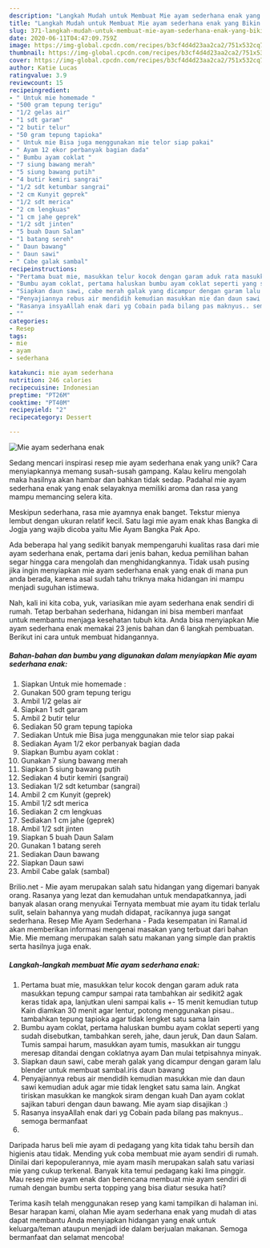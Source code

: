 ```yaml
---
description: "Langkah Mudah untuk Membuat Mie ayam sederhana enak yang Bikin Ngiler"
title: "Langkah Mudah untuk Membuat Mie ayam sederhana enak yang Bikin Ngiler"
slug: 371-langkah-mudah-untuk-membuat-mie-ayam-sederhana-enak-yang-bikin-ngiler
date: 2020-06-11T04:47:09.759Z
image: https://img-global.cpcdn.com/recipes/b3cf4d4d23aa2ca2/751x532cq70/mie-ayam-sederhana-enak-foto-resep-utama.jpg
thumbnail: https://img-global.cpcdn.com/recipes/b3cf4d4d23aa2ca2/751x532cq70/mie-ayam-sederhana-enak-foto-resep-utama.jpg
cover: https://img-global.cpcdn.com/recipes/b3cf4d4d23aa2ca2/751x532cq70/mie-ayam-sederhana-enak-foto-resep-utama.jpg
author: Katie Lucas
ratingvalue: 3.9
reviewcount: 15
recipeingredient:
- " Untuk mie homemade "
- "500 gram tepung terigu"
- "1/2 gelas air"
- "1 sdt garam"
- "2 butir telur"
- "50 gram tepung tapioka"
- " Untuk mie Bisa juga menggunakan mie telor siap pakai"
- " Ayam 12 ekor perbanyak bagian dada"
- " Bumbu ayam coklat "
- "7 siung bawang merah"
- "5 siung bawang putih"
- "4 butir kemiri sangrai"
- "1/2 sdt ketumbar sangrai"
- "2 cm Kunyit geprek"
- "1/2 sdt merica"
- "2 cm lengkuas"
- "1 cm jahe geprek"
- "1/2 sdt jinten"
- "5 buah Daun Salam"
- "1 batang sereh"
- " Daun bawang"
- " Daun sawi"
- " Cabe galak sambal"
recipeinstructions:
- "Pertama buat mie, masukkan telur kocok dengan garam aduk rata masukkan tepung campur sampai rata tambahkan air sedikit2 agak keras tidak apa, lanjutkan uleni sampai kalis +- 15 menit kemudian tutup Kain diamkan 30 menit agar lentur, potong menggunakan pisau.. tambahkan tepung tapioka agar tidak lengket satu sama lain"
- "Bumbu ayam coklat, pertama haluskan bumbu ayam coklat seperti yang sudah disebutkan, tambahkan sereh, jahe, daun jeruk, Dan daun Salam. Tumis sampai harum, masukkan ayam tumis, masukkan air tunggu meresap ditandai dengan coklatnya ayam Dan mulai tetpisahnya minyak."
- "Siapkan daun sawi, cabe merah galak yang dicampur dengan garam lalu blender untuk membuat sambal.iris daun bawang"
- "Penyajiannya rebus air mendidih kemudian masukkan mie dan daun sawi kemudian aduk agar mie tidak lengket satu sama lain. Angkat tiriskan masukkan ke mangkok siram dengan kuah Dan ayam coklat sajikan taburi dengan daun bawang. Mie ayam siap disajikan :)"
- "Rasanya insyaAllah enak dari yg Cobain pada bilang pas maknyus.. semoga bermanfaat"
- ""
categories:
- Resep
tags:
- mie
- ayam
- sederhana

katakunci: mie ayam sederhana 
nutrition: 246 calories
recipecuisine: Indonesian
preptime: "PT26M"
cooktime: "PT40M"
recipeyield: "2"
recipecategory: Dessert

---
```



![Mie ayam sederhana enak](https://img-global.cpcdn.com/recipes/b3cf4d4d23aa2ca2/751x532cq70/mie-ayam-sederhana-enak-foto-resep-utama.jpg)

Sedang mencari inspirasi resep mie ayam sederhana enak yang unik? Cara menyiapkannya memang susah-susah gampang. Kalau keliru mengolah maka hasilnya akan hambar dan bahkan tidak sedap. Padahal mie ayam sederhana enak yang enak selayaknya memiliki aroma dan rasa yang mampu memancing selera kita.

Meskipun sederhana, rasa mie ayamnya enak banget. Tekstur mienya lembut dengan ukuran relatif kecil. Satu lagi mie ayam enak khas Bangka di Jogja yang wajib dicoba yaitu Mie Ayam Bangka Pak Apo.

Ada beberapa hal yang sedikit banyak mempengaruhi kualitas rasa dari mie ayam sederhana enak, pertama dari jenis bahan, kedua pemilihan bahan segar hingga cara mengolah dan menghidangkannya. Tidak usah pusing jika ingin menyiapkan mie ayam sederhana enak yang enak di mana pun anda berada, karena asal sudah tahu triknya maka hidangan ini mampu menjadi suguhan istimewa.


Nah, kali ini kita coba, yuk, variasikan mie ayam sederhana enak sendiri di rumah. Tetap berbahan sederhana, hidangan ini bisa memberi manfaat untuk membantu menjaga kesehatan tubuh kita. Anda bisa menyiapkan Mie ayam sederhana enak memakai 23 jenis bahan dan 6 langkah pembuatan. Berikut ini cara untuk membuat hidangannya.

<!--inarticleads1-->

##### Bahan-bahan dan bumbu yang digunakan dalam menyiapkan Mie ayam sederhana enak:

1. Siapkan  Untuk mie homemade :
1. Gunakan 500 gram tepung terigu
1. Ambil 1/2 gelas air
1. Siapkan 1 sdt garam
1. Ambil 2 butir telur
1. Sediakan 50 gram tepung tapioka
1. Sediakan  Untuk mie Bisa juga menggunakan mie telor siap pakai
1. Sediakan  Ayam 1/2 ekor perbanyak bagian dada
1. Siapkan  Bumbu ayam coklat :
1. Gunakan 7 siung bawang merah
1. Siapkan 5 siung bawang putih
1. Sediakan 4 butir kemiri (sangrai)
1. Sediakan 1/2 sdt ketumbar (sangrai)
1. Ambil 2 cm Kunyit (geprek)
1. Ambil 1/2 sdt merica
1. Sediakan 2 cm lengkuas
1. Sediakan 1 cm jahe (geprek)
1. Ambil 1/2 sdt jinten
1. Siapkan 5 buah Daun Salam
1. Gunakan 1 batang sereh
1. Sediakan  Daun bawang
1. Siapkan  Daun sawi
1. Ambil  Cabe galak (sambal)


Brilio.net - Mie ayam merupakan salah satu hidangan yang digemari banyak orang. Rasanya yang lezat dan kemudahan untuk mendapatkannya, jadi banyak alasan orang menyukai Ternyata membuat mie ayam itu tidak terlalu sulit, selain bahannya yang mudah didapat, racikannya juga sangat sederhana. Resep Mie Ayam Sederhana - Pada kesempatan ini Ramal.id akan memberikan informasi mengenai masakan yang terbuat dari bahan Mie. Mie memang merupakan salah satu makanan yang simple dan praktis serta hasilnya juga enak. 

<!--inarticleads2-->

##### Langkah-langkah membuat Mie ayam sederhana enak:

1. Pertama buat mie, masukkan telur kocok dengan garam aduk rata masukkan tepung campur sampai rata tambahkan air sedikit2 agak keras tidak apa, lanjutkan uleni sampai kalis +- 15 menit kemudian tutup Kain diamkan 30 menit agar lentur, potong menggunakan pisau.. tambahkan tepung tapioka agar tidak lengket satu sama lain
1. Bumbu ayam coklat, pertama haluskan bumbu ayam coklat seperti yang sudah disebutkan, tambahkan sereh, jahe, daun jeruk, Dan daun Salam. Tumis sampai harum, masukkan ayam tumis, masukkan air tunggu meresap ditandai dengan coklatnya ayam Dan mulai tetpisahnya minyak.
1. Siapkan daun sawi, cabe merah galak yang dicampur dengan garam lalu blender untuk membuat sambal.iris daun bawang
1. Penyajiannya rebus air mendidih kemudian masukkan mie dan daun sawi kemudian aduk agar mie tidak lengket satu sama lain. Angkat tiriskan masukkan ke mangkok siram dengan kuah Dan ayam coklat sajikan taburi dengan daun bawang. Mie ayam siap disajikan :)
1. Rasanya insyaAllah enak dari yg Cobain pada bilang pas maknyus.. semoga bermanfaat
1. 


Daripada harus beli mie ayam di pedagang yang kita tidak tahu bersih dan higienis atau tidak. Mending yuk coba membuat mie ayam sendiri di rumah. Dinilai dari kepopulerannya, mie ayam masih merupakan salah satu variasi mie yang cukup terkenal. Banyak kita temui pedagang kaki lima pinggir. Mau resep mie ayam enak dan berencana membuat mie ayam sendiri di rumah dengan bumbu serta topping yang bisa diatur sesuka hati? 

Terima kasih telah menggunakan resep yang kami tampilkan di halaman ini. Besar harapan kami, olahan Mie ayam sederhana enak yang mudah di atas dapat membantu Anda menyiapkan hidangan yang enak untuk keluarga/teman ataupun menjadi ide dalam berjualan makanan. Semoga bermanfaat dan selamat mencoba!
